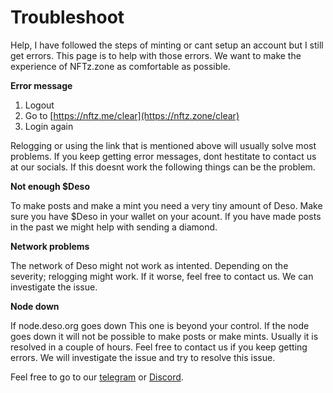 # Troubleshoot

Help, I have followed the steps of minting or cant setup an account but I still get errors. This page is to help with those errors. We want to make the experience of NFTz.zone as comfortable as possible.&#x20;



**Error message**

1. Logout
2. Go to [https://nftz.me/clear](https://nftz.zone/clear)
3. Login again

Relogging or using the link that is mentioned above will usually solve most problems. If you keep getting error messages, dont hestitate to contact us at our socials. If this doesnt work the following things can be the problem. &#x20;



**Not enough $Deso**

To make posts and make a mint you need a very tiny amount of Deso. Make sure you have $Deso in your wallet on your acount. If you have made posts in the past we might help with sending a diamond.&#x20;



**Network problems**

The network of Deso might not work as intented. Depending on the severity; relogging might work. If it worse, feel free to contact us. We can investigate the issue. &#x20;



**Node down**

If node.deso.org goes down This one is beyond your control. If the node goes down it will not be possible to make posts or make mints. Usually it is resolved in a couple of hours. Feel free to contact us if you keep getting errors. We will investigate the issue and try to resolve this issue.&#x20;



Feel free to go to our [telegram](https://t.me/+qdNeX8CYB\_swZTQx) or [Discord](https://discord.gg/jQ34WMMZce).&#x20;





